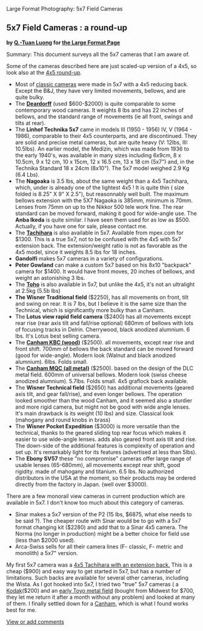 Large Format Photography: 5x7 Field Cameras

5x7 Field Cameras : a round-up
------------------------------

**by [Q.-Tuan Luong](http://www.terragalleria.com/) for [the Large
Format Page](.)**

Summary: This document surveys all the 5x7 cameras that I am aware of.

Some of the cameras described here are just scaled-up version of a 4x5,
so look also at the [4x5 round-up](roundup4x5.html).

-   Most of [classic cameras](classic5x7.html) were made in 5x7 with a
    4x5 reducing back. Except the B&J, they have very limited movements,
    bellows, and are quite bulky.
-   The **[Deardorff](deardorff/)** (used \$600-\$2000) is quite
    comparable to some contemporary wood cameras. It weights 8 lbs and
    has 22 inches of bellows, and the standard range of movements (ie
    all front, swings and tilts at rear).
-   The **Linhof Technika 5x7** came in models III (1950 - 1956) IV, V
    (1964 - 1986), comparable to their 4x5 counterparts, and are
    discontinued. They are solid and precise metal cameras, but are
    quite heavy (V: 12lbs, III: 10.5lbs). An earlier model, the Medizin,
    which was made from 1936 to the early 1940's, was available in many
    sizes including 6x9cm, 8 x 10.5cm, 9 x 12 cm, 10 x 15cm, 12 x 16.5
    cm, 13 x 18 cm (5x7") and, in the Technika Standard 18 x 24cm
    (8x10"). The 5x7 model weighed 2.9 Kg (6.4 Lbs).
-   The **Nagoaka** is 3.5 lbs, about the same weight than a 4x5
    Tachihara, which, under is already one of the lightest 4x5 ! It is
    quite thin ( size folded is 8.25" X 9" X 2.5"), but reasonnably well
    built. The maximum bellows extension with the 5X7 Nagaoka is 385mm,
    minimum is 70mm. Lenses from 75mm on up to the Nikkor 500 tele work
    fine. The rear standard can be moved forward, making it good for
    wide-angle use. The **Anba Ikeda** is quite similar. I have seen
    them used for as low as \$500. Actually, if you have one for sale,
    please contact me.
-   The **[Tachihara](tachihara.html)** is also available in 5x7.
    Available from mpex.com for \$1300. This is a true 5x7, not to be
    confused with the 4x5 with 5x7 extension back. The extension/weight
    ratio is not as favorable as the 4x5 model, since it weights 8.5 lbs
    for 18 inches.
-   **Gandolfi** makes 5x7 cameras in a variety of configurations.
-   **Peter Gowland** can make a custom 5x7 based on his 8x10 "backpack"
    camera for \$1400. It would have front moves, 20 inches of bellows,
    and weight an astonishing 3 lbs.
-   The **[Toho](toho.html)** is also available in 5x7, but unlike the
    4x5, it's not an ultralight at 2.5kg (5.5b lbs)
-   **The Wisner Traditional field** (\$2250), has all movements on
    front, tilt and swing on rear. It is 7 lbs, but I believe it is the
    same size than the Technical, which is significantly more bulky than
    a Canham.
-   The **Lotus view rapid field camera** (\$2400) has all movements
    except rear rise (rear axis tilt and fall/rise optional) 680mm of
    bellows with lots of focusing tracks in Delrin. Cherrywood, black
    anodized alumnium. 6 lbs. It's Lotus best selling camera.
-   The [**Canham KBC (wood)**](canham/canham.html) (\$2500). all
    movements, except rear rise and front shift. 700mm of bellows the
    back standard can be moved forward (good for wide-angle). Modern
    look (Walnut and black anodized alumnium). 6lbs. Folds small.
-   The **[Canham MQC (all metal)](canham/canhamdlc.html)** (\$2500).
    based on the design of the DLC metal field. 600mm of universal
    bellows. Modern look (swiss cheese anodized alumnium). 5.7lbs. Folds
    small. 4x5 graflock back available.
-   The **Wisner Technical field** (\$2650) has additional movements
    (geared axis tilt, and gear fall/rise), and even longer bellows. The
    operation looked smoother than the wood Canham, and it seemed also a
    sturdier and more rigid camera, but might not be good with wide
    angle lenses. It's main drawback is its weight (10 lbs) and size.
    Classical look (mahogany and round knobs in brass)
-   The **Wisner Pocket Expedition** (\$3000) is more versatile than the
    technical, thanks to the geared sliding top rear focus which makes
    it easier to use wide-angle lenses. adds also geared front axis tilt
    and rise. The down-side of the additional features is complexity of
    operation and set up. It's remarkably light for its features
    (advertised at less than 5lbs).
-   The **Ebony SV57** these "no compromise" cameras offer large range
    of usable lenses (65-680mm), all movements except rear shift, good
    rigidity. made of mahogany and titanium. 6.5 lbs. No authorized
    distributors in the USA at the moment, so their products may be
    ordered directly from the factory in Japan. (well over \$3000).

There are a few monorail view cameras in current production which are
available in 5x7. I don't know too much about this category of cameras.

-   Sinar makes a 5x7 version of the P2 (15 lbs, \$6875, what else needs
    to be said ?). The cheaper route with Sinar would be to go with a
    5x7 format changing kit (\$2280) and add that to a Sinar 4x5 camera.
    The Norma (no longer in production) might be a better choice for
    field use (less than \$2000 used).
-   Arca-Swiss sells for all their camera lines (F- classic, F- metric
    and monolith) a 5x7" version.

My first 5x7 camera was a [4x5 Tachihara with an extension
back.](tachihara.html) This is a cheap (\$900) and easy way to get
started in 5x7, but has a number of limitations. Such backs are
available for several other cameras, including the Wista. As I got
hooked into 5x7, I tried two "true" 5x7 cameras ( a
[Kodak](classic5x7.html)(\$200) and an [early Toyo metal
field](toyo0.html) (bought from Midwest for \$700, they let me return it
after a month without any problem) and looked at many of them. I finally
settled down for a [Canham](canham/canham.html), which is what I found
works best for me.

[View or add
comments](http://www.greenspun.com/com/qtluong/photography/lf/roundup5x7.html)


